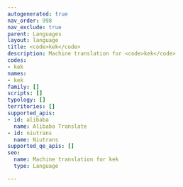 ```yaml
---
autogenerated: true
nav_order: 998
nav_exclude: true
parent: Languages
layout: language
title: <code>kek</code>
description: Machine translation for <code>kek</code>
codes:
- kek
names:
- kek
family: []
scripts: []
typology: []
territories: []
supported_apis:
- id: alibaba
  name: Alibaba Translate
- id: niutrans
  name: Niutrans
supported_qe_apis: []
seo:
  name: Machine translation for kek
  type: Language

---
```


